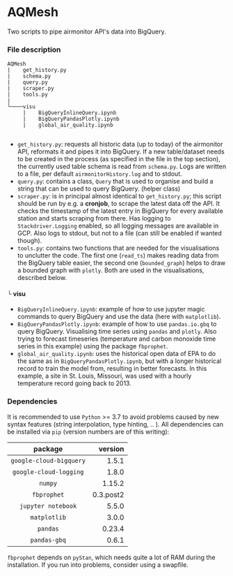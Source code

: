 # AQMesh

Two scripts to pipe airmonitor API's data into BigQuery. 

### File description
```
AQMesh
|    get_history.py
|    schema.py
|    query.py
|    scraper.py
|    tools.py
|
└────visu 
     |    BigQueryInlineQuery.ipynb
     |    BigQueryPandasPlotly.ipynb
     |    global_air_quality.ipynb
  
```

- `get_history.py`: requests all historic data (up to today) of the airmonitor API, reformats it and pipes it into BigQuery. If a new table/dataset needs to be created in the process (as specified in the file in the top section), the currently used table schema is read from `schema.py`. Logs are written to a file, per default `airmonitorHistory.log` and to stdout. 
- `query.py`: contains a class, `Query` that is used to organise and build a string that can be used to query BigQuery. (helper class)
- `scraper.py`: is in principal almost identical to `get_history.py`; this script should be run by e.g. a __cronjob__, to scrape the latest data off the API. It checks the timestamp of the latest entry in BigQuery for every available station and starts scraping from there. Has logging to `Stackdriver.Logging` enabled, so all logging messages are available in GCP. Also logs to stdout, but not to a file (can still be enabled if wanted though).
- `tools.py`: contains two functions that are needed for the visualisations to unclutter the code. The first one (`read_ts`) makes reading data from the BigQuery table easier, the second one (`bounded_graph`) helps to draw a bounded graph with `plotly`. Both are used in the visualisations, described below.

#### └ visu

- `BigQueryInlineQuery.ipynb`: example of how to use jupyter magic commands to query BigQuery and use the data (here with `matplotlib`).
- `BigQueryPandasPlotly.ipynb`: example of how to use `pandas.io.gbq` to query BigQuery. Visualising time series using `pandas` and `plotly`. Also trying to forecast timeseries (temperature and carbon monoxide time series in this example) using the package `fbprophet`. 
- `global_air_quality.ipynb`: uses the historical open data of EPA to do the same as in `BigQueryPandasPlotly.ipynb`, but with a longer historical record to train the model from, resulting in  better forecasts. In this example, a site in St. Louis, Missouri, was used with a hourly temperature record going back to 2013. 

### Dependencies
It is recommended to use `Python` >= 3.7 to avoid problems caused by new syntax features (string interpolation, type hinting, .. ). All dependencies can be installed via `pip` (version numbers are of this writing):

| package 		  | version   |
|:-----------------------:| ---------:|
| `google-cloud-bigquery` | 1.5.1     |
| `google-cloud-logging`  | 1.8.0     |
| `numpy`		  | 1.15.2    |
| `fbprophet` 		  | 0.3.post2 |
| `jupyter notebook`      | 5.5.0     |
| `matplotlib` 	 	  | 3.0.0     |
| `pandas` 		  | 0.23.4    |
| `pandas-gbq` 	          | 0.6.1     |

`fbprophet` depends on `pyStan`, which needs quite a lot of RAM during the installation. If you run into problems, consider using a swapfile.
